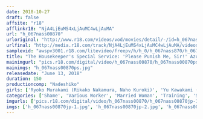 ```yaml
---
date: 2018-10-27
draft: false
affsite: "r18"
afflinkr18: "NjA4LjEuMS4xLjAuMC4wLjAuMA"
url: "h_067nass00870"
urloriginal: "http://www.r18.com/videos/vod/movies/detail/-/id=h_067nass00870"
urlfinal: "http://media.r18.com/track/NjA4LjEuMS4xLjAuMC4wLjAuMA/videos/vod/movies/detail/-/id=h_067nass00870"
samplevid: "awspv3001.r18.com/litevideo/freepv/h/h_0/h_067nass870/h_067nass870_dmb_w.mp4"
title: "The Housekeeper's Special Service: 'Please Punish Me, Sir!' Azumi Mizushima Yuu Kawakami Ryoko Murakami"
mainimgurl: "pics.r18.com/digital/video/h_067nass00870/h_067nass00870ps.jpg"
mainimgs: "h_067nass00870ps.jpg"
releasedate: "June 13, 2018"
duration: 150
productioncomp: "Nadeshiko"
girls: ['Ryoko Murakami (Rikako Nakamura, Naho Kuroki)', 'Yu Kawakami (Shizuku Morino)', 'Azumi Mizushima']
categories: ['Shame', 'Various Worker', 'Married Woman', 'Training', 'Squirting', 'Hi-Def']
imgurls: ['pics.r18.com/digital/video/h_067nass00870/h_067nass00870jp-1.jpg', 'pics.r18.com/digital/video/h_067nass00870/h_067nass00870jp-2.jpg', 'pics.r18.com/digital/video/h_067nass00870/h_067nass00870jp-3.jpg', 'pics.r18.com/digital/video/h_067nass00870/h_067nass00870jp-4.jpg', 'pics.r18.com/digital/video/h_067nass00870/h_067nass00870jp-5.jpg', 'pics.r18.com/digital/video/h_067nass00870/h_067nass00870jp-6.jpg', 'pics.r18.com/digital/video/h_067nass00870/h_067nass00870jp-7.jpg', 'pics.r18.com/digital/video/h_067nass00870/h_067nass00870jp-8.jpg', 'pics.r18.com/digital/video/h_067nass00870/h_067nass00870jp-9.jpg', 'pics.r18.com/digital/video/h_067nass00870/h_067nass00870jp-10.jpg', 'pics.r18.com/digital/video/h_067nass00870/h_067nass00870jp-11.jpg', 'pics.r18.com/digital/video/h_067nass00870/h_067nass00870jp-12.jpg', 'pics.r18.com/digital/video/h_067nass00870/h_067nass00870jp-13.jpg', 'pics.r18.com/digital/video/h_067nass00870/h_067nass00870jp-14.jpg', 'pics.r18.com/digital/video/h_067nass00870/h_067nass00870jp-15.jpg', 'pics.r18.com/digital/video/h_067nass00870/h_067nass00870jp-16.jpg', 'pics.r18.com/digital/video/h_067nass00870/h_067nass00870jp-17.jpg', 'pics.r18.com/digital/video/h_067nass00870/h_067nass00870jp-18.jpg', 'pics.r18.com/digital/video/h_067nass00870/h_067nass00870jp-19.jpg', 'pics.r18.com/digital/video/h_067nass00870/h_067nass00870jp-20.jpg']
imgs: ['h_067nass00870jp-1.jpg', 'h_067nass00870jp-2.jpg', 'h_067nass00870jp-3.jpg', 'h_067nass00870jp-4.jpg', 'h_067nass00870jp-5.jpg', 'h_067nass00870jp-6.jpg', 'h_067nass00870jp-7.jpg', 'h_067nass00870jp-8.jpg', 'h_067nass00870jp-9.jpg', 'h_067nass00870jp-10.jpg', 'h_067nass00870jp-11.jpg', 'h_067nass00870jp-12.jpg', 'h_067nass00870jp-13.jpg', 'h_067nass00870jp-14.jpg', 'h_067nass00870jp-15.jpg', 'h_067nass00870jp-16.jpg', 'h_067nass00870jp-17.jpg', 'h_067nass00870jp-18.jpg', 'h_067nass00870jp-19.jpg', 'h_067nass00870jp-20.jpg']
---
```

